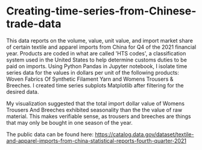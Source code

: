 # Creating-time-series-from-Chinese-trade-data
This data reports on the volume, value, unit value, and import market share of certain textile and apparel imports from China for Q4 of the 2021 financial year. Products are coded in what are called 'HTS codes',  a classification system used in the United States to help determine customs duties to be paid on imports. Using Python Pandas in Jupyter notebook, I isolate time series data for the values in dollars per unit of the following products:  Woven Fabrics Of Synthetic Filament Yarn and Womens Trousers & Breeches.  I created time series subplots Matplotlib after filtering for the desired data. 

My visualization suggested that the total import dollar value of Womens Trousers And Breeches exhibited seasonality than the the value of raw material. This makes verifiable sense, as trousers and breeches are things that may only be bought in one season of the year. 

The public data can be found here: https://catalog.data.gov/dataset/textile-and-apparel-imports-from-china-statistical-reports-fourth-quarter-2021
